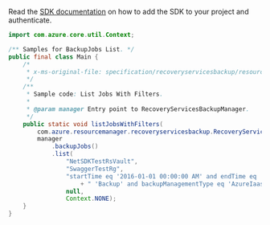Read the [SDK documentation](https://github.com/Azure/azure-sdk-for-java/blob/azure-resourcemanager-recoveryservicesbackup_1.0.0-beta.2/sdk/recoveryservicesbackup/azure-resourcemanager-recoveryservicesbackup/README.md) on how to add the SDK to your project and authenticate.

```java
import com.azure.core.util.Context;

/** Samples for BackupJobs List. */
public final class Main {
    /*
     * x-ms-original-file: specification/recoveryservicesbackup/resource-manager/Microsoft.RecoveryServices/stable/2021-07-01/examples/Common/ListJobsWithAllSupportedFilters.json
     */
    /**
     * Sample code: List Jobs With Filters.
     *
     * @param manager Entry point to RecoveryServicesBackupManager.
     */
    public static void listJobsWithFilters(
        com.azure.resourcemanager.recoveryservicesbackup.RecoveryServicesBackupManager manager) {
        manager
            .backupJobs()
            .list(
                "NetSDKTestRsVault",
                "SwaggerTestRg",
                "startTime eq '2016-01-01 00:00:00 AM' and endTime eq '2017-11-29 00:00:00 AM' and operation eq"
                    + " 'Backup' and backupManagementType eq 'AzureIaasVM' and status eq 'InProgress'",
                null,
                Context.NONE);
    }
}
```
